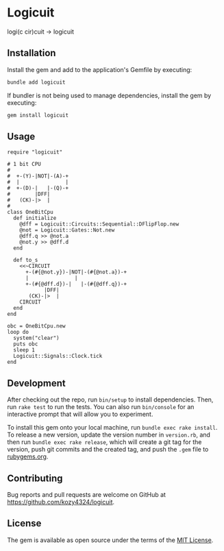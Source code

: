 # Logicuit

logi(c cir)cuit -> logicuit

## Installation

Install the gem and add to the application's Gemfile by executing:

```bash
bundle add logicuit
```

If bundler is not being used to manage dependencies, install the gem by executing:

```bash
gem install logicuit
```

## Usage

```
require "logicuit"

# 1 bit CPU
#
#  +-(Y)-|NOT|-(A)-+
#  |               |
#  +-(D)-|   |-(Q)-+
#        |DFF|
#   (CK)-|>  |
#
class OneBitCpu
  def initialize
    @dff = Logicuit::Circuits::Sequential::DFlipFlop.new
    @not = Logicuit::Gates::Not.new
    @dff.q >> @not.a
    @not.y >> @dff.d
  end

  def to_s
    <<~CIRCUIT
      +-(#{@not.y})-|NOT|-(#{@not.a})-+
      |               |
      +-(#{@dff.d})-|   |-(#{@dff.q})-+
            |DFF|
       (CK)-|>  |
    CIRCUIT
  end
end

obc = OneBitCpu.new
loop do
  system("clear")
  puts obc
  sleep 1
  Logicuit::Signals::Clock.tick
end
```

## Development

After checking out the repo, run `bin/setup` to install dependencies. Then, run `rake test` to run the tests. You can also run `bin/console` for an interactive prompt that will allow you to experiment.

To install this gem onto your local machine, run `bundle exec rake install`. To release a new version, update the version number in `version.rb`, and then run `bundle exec rake release`, which will create a git tag for the version, push git commits and the created tag, and push the `.gem` file to [rubygems.org](https://rubygems.org).

## Contributing

Bug reports and pull requests are welcome on GitHub at https://github.com/kozy4324/logicuit.

## License

The gem is available as open source under the terms of the [MIT License](https://opensource.org/licenses/MIT).
